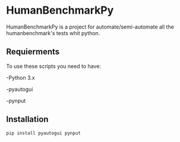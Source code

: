 # HumanBenchmarkPy

HumanBenchmarkPy is a project for automate/semi-automate all the humanbenchmark's tests whit python.

## Requierments

To use these scripts you need to have:

  -Python 3.x
  
  -pyautogui

  -pynput
  
## Installation

```bash
pip install pyautogui pynput
```
